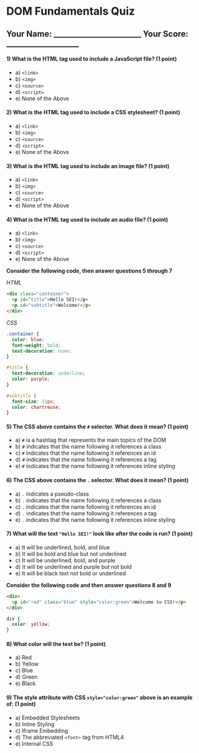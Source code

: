 # DOM Fundamentals Quiz

## Your Name: _______________________ Your Score: ___________________


#### 1) What is the HTML tag used to include a JavaScript file? (1 point)

* a) `<link>`
* b) `<img>`
* c) `<source>`
* d) `<script>`
* e) None of the Above

#### 2) What is the HTML tag used to include a CSS stylesheet? (1 point)

* a) `<link>`
* b) `<img>`
* c) `<source>`
* d) `<script>`
* e) None of the Above

#### 3) What is the HTML tag used to include an image file? (1 point)

* a) `<link>`
* b) `<img>`
* c) `<source>`
* d) `<script>`
* e) None of the Above

#### 4) What is the HTML tag used to include an audio file? (1 point)

* a) `<link>`
* b) `<img>`
* c) `<source>`
* d) `<script>`
* e) None of the Above


**Consider the following code, then answer questions 5 through 7**

*HTML*

```html
<div class="container">
  <p id="title">Hello SEI!</p>
  <p id="subtitle">Welcome!</p>
</div>
```

*CSS*

```css
.container {
  color: blue;
  font-weight: bold;
  text-decoration: none;
}

#title {
  text-decoration: underline;
  color: purple;
}

#subtitle {
  font-size: 11px;
  color: chartreuse;
}
```

#### 5) The CSS above contains the `#` selector. What does it mean? (1 point)

* a) `#` is a hashtag that represents the main topics of the DOM
* b) `#` indicates that the name following it references a class
* c) `#` indicates that the name following it references an id
* d) `#` indicates that the name following it references a tag
* e) `#` indicates that the name following it references inline styling

#### 6) The CSS above contains the `.` selector. What does it mean? (1 point)

* a) `.` indicates a pseudo-class
* b) `.` indicates that the name following it references a class
* c) `.` indicates that the name following it references an id
* d) `.` indicates that the name following it references a tag
* e) `.` indicates that the name following it references inline styling

#### 7) What will the text `"Hello SEI!"` look like after the code is run? (1 point)

* a) It will be underlined, bold, and blue
* b) It will be bold and blue but not underlined
* c) It will be underlined, bold, and purple
* d) It will be underlined and purple but not bold 
* e) It will be black text not bold or underlined 


**Consider the following code and then answer questions 8 and 9**

```html
<div>
  <p id="red" class="blue" style="color:green">Welcome to CSS!</p>
</div>
```

```css
div {
  color: yellow;
}
```

#### 8) What color will the text be? (1 point)

* a) Red
* b) Yellow
* c) Blue
* d) Green
* e) Black

#### 9) The style attribute with CSS `style="color:green"` above is an example of: (1 point)

* a) Embedded Stylesheets
* b) Inline Styling
* c) Iframe Embedding
* d) The abbreviated `<font>` tag from HTML4
* e) Internal CSS
